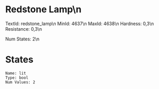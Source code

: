 # Redstone Lamp\n
TextId: redstone_lamp\n
MinId: 4637\n
MaxId: 4638\n
Hardness: 0,3\n
Resistance: 0,3\n

Num States: 2\n
# States
```
Name: lit
Type: bool
Num Values: 2
```